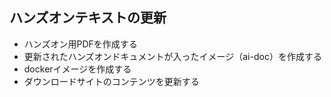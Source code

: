 ## ハンズオンテキストの更新

* ハンズオン用PDFを作成する
* 更新されたハンズオンドキュメントが入ったイメージ（ai-doc）を作成する
* dockerイメージを作成する
* ダウンロードサイトのコンテンツを更新する
